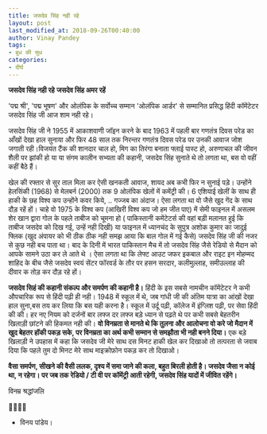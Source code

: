 ```yaml
---
title: जसदेव सिंह नही रहे
layout: post
last_modified_at: 2018-09-26T00:40:00
author: Vinay Pandey
tags:
- बुध की सुध
categories:
- दीर्घ
---
```

**जसदेव सिंह नही रहे**
         **जसदेव सिंह अमर रहें**

 'पद्म श्री', 'पद्म भूषण' और ओलंपिक के सर्वोच्च सम्मान 'ओलंपिक आर्डर' से सम्मानित प्रसिद्ध हिंदी कॉमेंटेटर जसदेव सिंह जी आज शाम नही रहे।

जसदेव सिंह जी ने 1955 में आकाशवाणी जॉइन करने के बाद 1963 में पहली बार गणतंत्र दिवस परेड का आँखों देखा हाल सुनाया और फिर 48 साल तक निरन्तर गणतंत्र दिवस परेड पर उनकी आवाज जोश जगाती रही।विजयंत टैंक की शानदार चाल हो, मिग का तिरंगा बनाता फ्लाई पास्ट हो, अरुणाचल की जीवन शैली पर झांकी हो या या संगम कालीन सभ्यता की कहानी, जसदेव सिंह सुनाते थे तो लगता था, बस वो वहीं कहीं बैठे हैं। 

खेल की रफ्तार से सुर ताल मिला कर ऐसी खनकती आवाज, शायद अब कभी फिर न सुनाई पड़े। उन्होंने हेलसिंकी (1968) से मेलबर्न (2000) तक 9 ओलंपिक खेलों में कमेंट्री की। 
6 एशियाई खेलीं के साथ ही हाकी के छह विश्व कप उन्होंने कवर किये, .. गज्जब का अंदाज। ऐसा लगता था वो जैसे खुद गेंद के साथ दौड़ रहें हों। चाहे वो 1975 के विश्व कप  (आखिरी विश्व कप जो हम जीत पाए)  में सेमी फाइनल में असलम शेर खान द्वारा गोल के पहले ताबीज को चूमना हो ( पाकिस्तानी कमेंटेटर्स की वहां बड़ी मलानत हुई कि ताबीज जसदेव को दिख गई, उन्हें नही दिखी) या फाइनल में  ध्यानचंद के सुपुत्र अशोक कुमार का जादुई फ्लिक (खुद अंपायर को भी ठीक ठीक नही समझ आया कि बाल गोल में गई कैसे) जसदेव सिंह जी की नजर से कुछ नही बच पाता था। बाद के दिनी में भारत पाकिस्तान मैच में तो जसदेव सिंह जैसे रेडियो से मैदान को आपके सामने उठा कर ले आते थे ।  ऐसा लगता था कि लेफ्ट आउट  जफर इकबाल और राइट इन मोहम्मद शाहिद के बीच जैसे जसदेव स्वयं सेंटर फॉरवर्ड के तौर पर हसन सरदार, कलीमुल्लाह, समीउल्लाह की दीवार क तोड़ कर दौड़ रहे हों।

**जसदेव सिहं की कहानी संकल्प और समर्पण की कहानी है।** हिंदी के इस सबसे नामचीन कॉमेंटेटर ने कभी औपचारिक रूप से हिंदी पढ़ी ही नही। 1948 में स्कूल में थे, जब गांधी जी की अंतिम यात्रा का आंखों देखा हाल सुना,बस तय कर लिया कि बस  यही करना है। स्कूल में उर्दू पढ़ी, कॉलेज में इंग्लिश पढ़ी, पर सेवा हिंदी की की। 
 हर नए नियम को दर्जनों बार लफ्ज दर लफ्ज बड़े ध्यान से पढ़ते थे पर कभी सबसे बेहतरीन खिलाड़ी छांटने की हिकमत नही की। **वो विनम्रता से मानते थे कि तुलना और आलोचना वो करे जो मैदान में खुद बेहतर हॉकी पकड़ सके, पर विनम्रता का अर्थ कभी सम्मान से समझौता भी नही बनने दिया।** एक बड़े खिलाड़ी ने उपहास में कहा कि जसदेव जी मेरे साथ दस मिनट हाकी खेल कर दिखाओ तो तत्परता से जवाब दिया कि पहले तुम दो मिनट मेरे साथ माइक्रोफ़ोन पकड़ कर तो दिखाओ।

**वैसा समर्पण, सीखने की वैसी ललक, दृश्य में समा जाने की कला, बहुत बिरली होती है। जसदेव जैसा न कोई था, न रहेगा। पर जब तक रेडियो / टी वी पर कॉमेंट्री आती रहेगी, जसदेव सिंह यादों में जीवित रहेंगे।**

विनम्र श्रद्धांजलि

🙏🙏🙏🙏
- विनय पांडेय।


